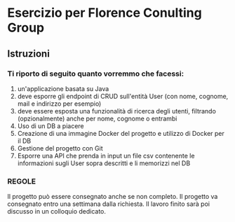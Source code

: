 # Esercizio per Florence Conulting Group
## Istruzioni
### Ti riporto di seguito quanto vorremmo che facessi:
1.	un'applicazione basata su Java
2.	deve esporre gli endpoint di CRUD sull'entità User (con nome, cognome, mail e indirizzo per esempio)
3.	deve essere esposta una funzionalità di ricerca degli utenti, filtrando (opzionalmente) anche per nome, cognome o entrambi
4.	Uso di un DB a piacere
5.	Creazione di una immagine Docker del progetto e utilizzo di Docker per il DB
6.	Gestione del progetto con Git
7.	Esporre una API che prenda in input un file csv contenente le informazioni sugli User sopra descritti e li memorizzi nel DB



### REGOLE
Il progetto può essere consegnato anche se non completo.
Il progetto va consegnato entro una settimana dalla richiesta.
Il lavoro finito sarà poi discusso in un colloquio dedicato.
